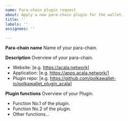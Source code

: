 ```yaml
---
name: Para-chain plugin request
about: Apply a new para-chain plugin for the wallet.
title: ''
labels: ''
assignees: ''

---
```


**Para-chain name**
Name of your para-chain.

**Description**
Overview of your para-chain.
 - Website: [e.g. https://acala.network]
 - Application: [e.g. https://apps.acala.network/]
 - Plugin repo: [e.g. https://github.com/polkawallet-io/polkawallet_plugin_acala]

**Plugin functions**
Overview of your Plugin.
 - Function No.1 of the plugin.
 - Function No.2 of the plugin.
 - Other functions...
